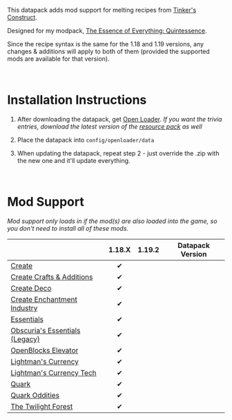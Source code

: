 This datapack adds mod support for melting recipes from [Tinker's Construct](https://www.curseforge.com/minecraft/mc-mods/tinkers-construct).

Designed for my modpack, [The Essence of Everything: Quintessence](https://www.curseforge.com/minecraft/modpacks/teoe-2).

Since the recipe syntax is the same for the 1.18 and 1.19 versions, any changes & additions will apply to both of them (provided the supported mods are available for that version).

<br />

# Installation Instructions

1) After downloading the datapack, get [Open Loader](https://www.curseforge.com/minecraft/mc-mods/open-loader). *If you want the trivia entries, download the latest version of the [resource pack](https://www.curseforge.com/minecraft/texture-packs/extra-data-models-trivia) as well*

2) Place the datapack into `config/openloader/data`

3) When updating the datapack, repeat step 2 - just override the .zip with the new one and it'll update everything.

<br />

# Mod Support

*Mod support only loads in if the mod(s) are also loaded into the game, so you don't need to install all of these mods.*

|																																																   |  1.18.X   |  1.19.2  | Datapack Version   |
|-----------------------------------------------------------------------------------------------------------------------------------------------------------------|:-----------:|:-----------:|:--------------------------:|
| [Create](https://modrinth.com/mod/create)																														|✔			 |				  |								  |
| [Create Crafts & Additions](https://modrinth.com/mod/createaddition) 																		|✔			 |				  |								  |
| [Create Deco](https://modrinth.com/mod/create-deco)																									|✔			 |				  |								  |
| [Create Enchantment Industry](https://modrinth.com/mod/create-enchantment-industry)										|✔			 |				  |								  |
| [Essentials](https://www.curseforge.com/minecraft/mc-mods/essentials)																		|✔			 |				  |								  |
| [Obscuria's Essentials (Legacy)](https://www.curseforge.com/minecraft/mc-mods/ob-core)										|✔			 |				  |								  |
| [OpenBlocks Elevator](https://modrinth.com/mod/elevatormod)																					|✔			 |				  |								  |
| [Lightman's Currency](https://modrinth.com/mod/lightmans-currency)																		|✔			 |				  |								  |
| [Lightman's Currency Tech](https://modrinth.com/mod/lc-tech)																					|✔			 |				  |								  |
| [Quark](https://modrinth.com/mod/quark)																														|✔			 |				  |								  |
| [Quark Oddities](https://modrinth.com/mod/quark-oddities)         																				|✔			 |				  |								  |
| [The Twilight Forest](https://www.curseforge.com/minecraft/mc-mods/the-twilight-forest)										|✔			 |				  |								  |
